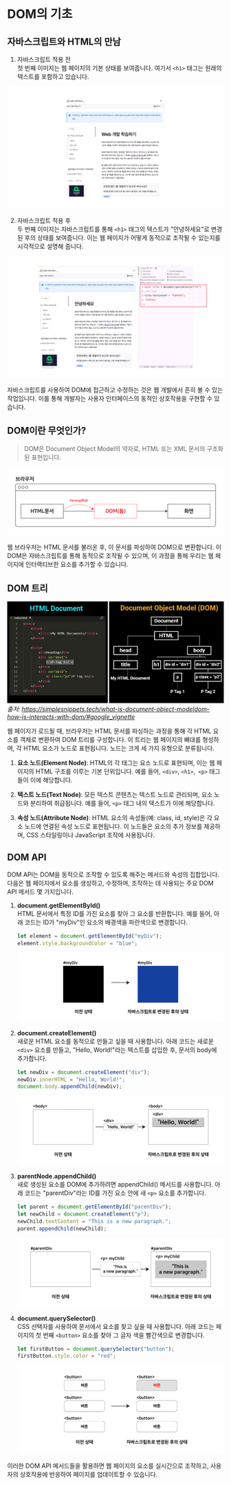 # DOM의 기초

## 자바스크립트와 HTML의 만남

1. 자바스크립트 적용 전
   <br>
   첫 번째 이미지는 웹 페이지의 기본 상태를 보여줍니다. 여기서 `<h1>` 태그는 원래의 텍스트를 포함하고 있습니다.

![DOM의_기초_HTML_자스_상호작용_01](/서윤님/240528-240603/image/DOM의_기초_HTML_자스_상호작용_01.jpg)

2. 자바스크립트 적용 후
   <br>
   두 번째 이미지는 자바스크립트를 통해 `<h1>` 태그의 텍스트가 "안녕하세요"로 변경된 후의 상태를 보여줍니다. 이는 웹 페이지가 어떻게 동적으로 조작될 수 있는지를 시각적으로 설명해 줍니다.

![DOM의_기초_HTML_자스_상호작용_02](/서윤님/240528-240603/image/DOM의_기초_HTML_자스_상호작용_02.jpg)

자바스크립트를 사용하여 DOM에 접근하고 수정하는 것은 웹 개발에서 흔히 볼 수 있는 작업입니다. 이를 통해 개발자는 사용자 인터페이스의 동적인 상호작용을 구현할 수 있습니다.

## DOM이란 무엇인가?

> DOM은 Document Object Model의 약자로, HTML 또는 XML 문서의 구조화된 표현입니다.

![DOM의_기초_DOM_01](/서윤님/240528-240603/image/DOM의_기초_DOM_01.jpg)

웹 브라우저는 HTML 문서를 불러온 후, 이 문서를 파싱하여 DOM으로 변환합니다. 이 DOM은 자바스크립트를 통해 동적으로 조작될 수 있으며, 이 과정을 통해 우리는 웹 페이지에 인터랙티브한 요소를 추가할 수 있습니다.

## DOM 트리

![DOM의_기초_DOM_01](/서윤님/240528-240603/image/DOM의_기초_DOM트리_01.jpg)
<br>
_출처: https://simplesnippets.tech/what-is-document-object-modeldom-how-js-interacts-with-dom/#google_vignette_

웹 페이지가 로드될 때, 브라우저는 HTML 문서를 파싱하는 과정을 통해 각 HTML 요소를 객체로 변환하여 DOM 트리를 구성합니다. 이 트리는 웹 페이지의 뼈대를 형성하며, 각 HTML 요소가 노드로 표현됩니다. 노드는 크게 세 가지 유형으로 분류됩니다.

1. **요소 노드(Element Node)**: HTML의 각 태그는 요소 노드로 표현되며, 이는 웹 페이지의 HTML 구조를 이루는 기본 단위입니다. 예를 들어, `<div>`, `<h1>`,` <p>` 태그들이 이에 해당합니다.

2. **텍스트 노드(Text Node)**: 모든 텍스트 콘텐츠는 텍스트 노드로 관리되며, 요소 노드와 분리하여 취급됩니다. 예를 들어, `<p>` 태그 내의 텍스트가 이에 해당합니다.

3. **속성 노드(Attribute Node)**: HTML 요소의 속성들(예: class, id, style)은 각 요소 노드에 연결된 속성 노드로 표현됩니다. 이 노드들은 요소의 추가 정보를 제공하며, CSS 스타일링이나 JavaScript 조작에 사용됩니다.

## DOM API

DOM API는 DOM을 동적으로 조작할 수 있도록 해주는 메서드와 속성의 집합입니다. 다음은 웹 페이지에서 요소를 생성하고, 수정하며, 조작하는 데 사용되는 주요 DOM API 메서드 몇 가지입니다.

1. **document.getElementById()**
   <br>
   HTML 문서에서 특정 ID를 가진 요소를 찾아 그 요소를 반환합니다. 예를 들어, 아래 코드는 ID가 "myDiv"인 요소의 배경색을 파란색으로 변경합니다.

   ```javascript
   let element = document.getElementById("myDiv");
   element.style.backgroundColor = "blue";
   ```

   ![DOM의_기초_DOM_API_01](/서윤님/240528-240603/image/DOM의_기초_DOM_API_01.jpg)

2. **document.createElement()**
   <br>
   새로운 HTML 요소를 동적으로 만들고 싶을 때 사용합니다. 아래 코드는 새로운 `<div>` 요소를 만들고, "Hello, World!"라는 텍스트를 삽입한 후, 문서의 body에 추가합니다.

   ```javascript
   let newDiv = document.createElement("div");
   newDiv.innerHTML = "Hello, World!";
   document.body.appendChild(newDiv);
   ```

   ![DOM의_기초_DOM_API_02](/서윤님/240528-240603/image/DOM의_기초_DOM_API_02.jpg)

3. **parentNode.appendChild()**
   <br>
   새로 생성된 요소를 DOM에 추가하려면 appendChild() 메서드를 사용합니다. 아래 코드는 "parentDiv"라는 ID를 가진 요소 안에 새 `<p>` 요소를 추가합니다.

   ```javascript
   let parent = document.getElementById("parentDiv");
   let newChild = document.createElement("p");
   newChild.textContent = "This is a new paragraph.";
   parent.appendChild(newChild);
   ```

   ![DOM의_기초_DOM_API_03](/서윤님/240528-240603/image/DOM의_기초_DOM_API_03.jpg)

4. **document.querySelector()**
   <br>
   CSS 선택자를 사용하여 문서에서 요소를 찾고 싶을 때 사용합니다. 아래 코드는 페이지의 첫 번째 `<button>` 요소를 찾아 그 글자 색을 빨간색으로 변경합니다.

   ```javascript
   let firstButton = document.querySelector("button");
   firstButton.style.color = "red";
   ```

   ![DOM의_기초_DOM_API_04](/서윤님/240528-240603/image/DOM의_기초_DOM_API_04.jpg)

이러한 DOM API 메서드들을 활용하면 웹 페이지의 요소를 실시간으로 조작하고, 사용자의 상호작용에 반응하여 페이지를 업데이트할 수 있습니다.

